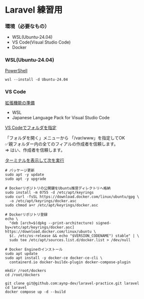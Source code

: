 # Laravel 練習用

### 環境（必要なもの）
- WSL(Ubuntu-24.04)
- VS Code(Visual Studio Code)
- Docker

### WSL(Ubuntu-24.04)
<ins>PowerShell</ins>

```
wsl --install -d Ubuntu-24.04
```

### VS Code
<ins>拡張機能の準備</ins>

- WSL
- Japanese Language Pack for Visual Studio Code

<ins>VS Codeでフォルダを指定 </ins>

「フォルダを開く」メニューから 「/var/www」を指定してOK  
✅親フォルダー内の全てのフィアルの作成者を信頼します。  
⇒ はい、作成者を信頼します。  

<ins>ターミナルを表示して次を実行</ins>
```
# パッケージ更新
sudo apt -y update
sudo apt -y upgrade

# Dockerリポジトリの公開鍵をUbuntu推奨ディレクトリへ格納
sudo install -m 0755 -d /etc/apt/keyrings
sudo curl -fsSL https://download.docker.com/linux/ubuntu/gpg \
  -o /etc/apt/keyrings/docker.asc
sudo chmod a+r /etc/apt/keyrings/docker.asc

# Dockerリポジトリ登録
echo \
  "deb [arch=$(dpkg --print-architecture) signed-by=/etc/apt/keyrings/docker.asc]  https://download.docker.com/linux/ubuntu \
  $(. /etc/os-release && echo "$VERSION_CODENAME") stable" | \
  sudo tee /etc/apt/sources.list.d/docker.list > /dev/null

# Docker Engineのインストール
sudo apt update
sudo apt install -y docker-ce docker-ce-cli \
  containerd.io docker-buildx-plugin docker-compose-plugin

mkdir /root/dockers
cd /root/dockers

git clone git@github.com:aynp-dev/laravel-practice.git laravel
cd laravel
docker compose up -d --build
```



